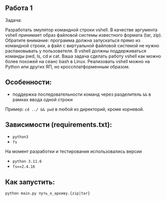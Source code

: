 ## Работа 1

Задача:

Разработать эмулятор командной строки vshell. В качестве аргумента vshell принимает образ файловой системы известного формата (tar, zip). Обратите внимание: программа должна запускаться прямо из командной строки, а файл с виртуальной файловой системой не нужно распаковывать у пользователя. В vshell должны поддерживаться команды pwd, ls, cd и cat. Ваша задача сделать работу vshell как можно более похожей на сеанс bash в Linux. Реализовать vshell можно на Python или других ЯП, но кроссплатформенным образом.

## Особенности:

- поддержка последовательности команд через разделитель `&&` в рамках ввода одной строки

Пример: `cd ../ && pwd` в любой из директорий, кроме корневой.


## Зависимости (requirements.txt):

- `python3`
- `fs`

На момент разработки и тестирования использовались версии

- `python 3.11.6`
- `fs==2.4.16`

## Как запустить:

`python main.py путь_к_архиву.{zip|tar}`
